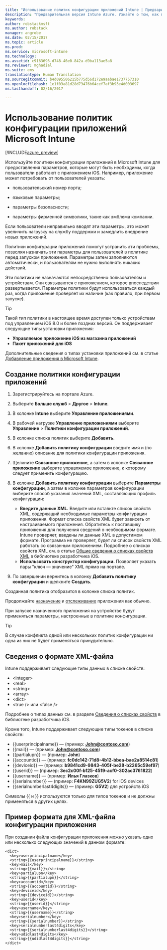 ```yaml
---
title: "Использование политик конфигурации приложений Intune | Предварительная версия Intune Azure | Документация Майкрософт"
description: "Предварительная версия Intune Azure. Узнайте о том, как предоставлять данные конфигурации при работе с приложением iOS, используя политики конфигурации приложений."
keywords: 
author: robstackmsft
ms.author: robstack
manager: angrobe
ms.date: 02/15/2017
ms.topic: article
ms.prod: 
ms.service: microsoft-intune
ms.technology: 
ms.assetid: c9163693-d748-46e0-842a-d9ba113ae5a8
ms.reviewer: mghadial
ms.suite: ems
translationtype: Human Translation
ms.sourcegitcommit: b4d095506215b775d56d172e9aabae1737757310
ms.openlocfilehash: 1e1f03a81d28d73476b64cef7af3b93e4d003697
ms.lasthandoff: 02/16/2017

---
```


# <a name="how-to-use-microsoft-intune-app-configuration-policies"></a>Использование политик конфигурации приложений Microsoft Intune

[!INCLUDE[azure_preview](../includes/azure_preview.md)]

Используйте политики конфигурации приложений в Microsoft Intune для предоставления параметров, которые могут быть необходимы, когда пользователи работают с приложением iOS. Например, приложение может потребовать от пользователей указать:

-   пользовательский номер порта;

-   языковые параметры;

-   параметры безопасности;

-   параметры фирменной символики, такие как эмблема компании.

Если пользователи неправильно вводят эти параметры, это может увеличить нагрузку на службу поддержки и замедлить внедрение новых приложений.

Политики конфигурации приложений помогут устранить эти проблемы, позволяя назначать эти параметры для пользователей в политике перед запуском приложения. Параметры затем заполняются автоматически, и пользователям не нужно выполнять никаких действий.

Эти политики не назначаются непосредственно пользователям и устройствам. Они связываются с приложением, которое впоследствии развертывается. Параметры политики будут использоваться каждый раз, когда приложение проверяет их наличие (как правило, при первом запуске).

> [!TIP]
> Такой тип политики в настоящее время доступен только устройствам под управлением iOS 8.0 и более поздних версий. Он поддерживает следующие типы установки приложения:
>
> -   **Управляемое приложение iOS из магазина приложений**
> -   **Пакет приложений для iOS**
>
> Дополнительные сведения о типах установки приложений см. в статье [Добавление приложения в Microsoft Intune](/intune-azure/manage-apps/add-apps).

## <a name="create-an-app-configuration-policy"></a>Создание политики конфигурации приложений

1. Зарегистрируйтесь на портале Azure.
2. Выберите **Больше служб** > **Другое** > **Intune**.
3. В колонке **Intune** выберите **Управление приложениями**.
1.  В рабочей нагрузке **Управление приложениями** выберите **Управление** > **Политики конфигурации приложений**.

2.  В колонке списка политик выберите **Добавить**.

3.  В колонке **Добавить политику конфигурации** введите имя и (по желанию) описание для политики конфигурации приложения.
4.  Щелкните **Связанное приложение**, а затем в колонке **Связанное приложение** выберите управляемое приложение, к которому следует применить конфигурацию.
5.  В колонке **Добавить политику конфигурации** выберите **Параметры конфигурации**, а затем в колонке параметров конфигурации выберите способ указания значений XML, составляющих профиль конфигурации:
    - **Введите данные XML.** Введите или вставьте список свойств XML, содержащий необходимые параметры конфигурации приложения. Формат списка свойств XML будет зависеть от настраиваемого приложения. Обратитесь к поставщику приложения для получения сведений о необходимом формате.
    Intune проверяет, введены ли данные XML в допустимом формате. Программа не проверяет, будет ли список свойств XML работать со связанным приложением.
    Подробнее о списках свойств XML см. в статье [Общие сведения о списках свойств XML](https://developer.apple.com/library/ios/documentation/Cocoa/Conceptual/PropertyLists/UnderstandXMLPlist/UnderstandXMLPlist.html) в библиотеке разработчика iOS.
    - **Использовать конструктор конфигурации.** Позволяет указать пары "ключ — значение" XML прямо на портале.
8. По завершении вернитесь в колонку **Добавить политику конфигурации** и щелкните **Создать**.

Созданная политика отобразится в колонке списка политик.

Продолжайте [назначение](deploy-apps.md) и [отслеживание](monitor-apps.md) приложения как обычно.

При запуске назначенного приложения на устройстве будут применяться параметры, настроенные в политике конфигурации.

> [!TIP]
> В случае конфликта одной или нескольких политик конфигурации ни одна из них не будет применяться принудительно.

## <a name="information-about-the-xml-file-format"></a>Сведения о формате XML-файла

Intune поддерживает следующие типы данных в списке свойств:

- &lt;integer&gt;
- &lt;real&gt;
- &lt;string&gt;
- &lt;array&gt;
- &lt;dict&gt;
- &lt;true /&gt; или &lt;false /&gt;

Подробнее о типах данных см. в разделе [Сведения о списках свойств](https://developer.apple.com/library/ios/documentation/Cocoa/Conceptual/PropertyLists/AboutPropertyLists/AboutPropertyLists.html) в библиотеке разработчика iOS.

Кроме того, Intune поддерживает следующие типы токенов в списке свойств:
- \{\{userprincipalname\}\} — (пример: **John@contoso.com**)
- \{\{mail\}\} — (пример: **John@contoso.com**)
- \{\{partialupn\}\} — (пример: **John**)
- \{\{accountid\}\} — (пример: **fc0dc142-71d8-4b12-bbea-bae2a8514c81**)
- \{\{deviceid\}\} — (пример: **b9841cd9-9843-405f-be28-b2265c59ef97**)
- \{\{userid\}\} — (пример: **3ec2c00f-b125-4519-acf0-302ac3761822**)
- \{\{username\}\} — (пример: **Илья Глазков**)
- \{\{serialnumber\}\} — (пример: **F4KN99ZUG5V2**) for iOS devices
- \{\{serialnumberlast4digits\}\} — (пример: **G5V2**) для устройств iOS

Символы \{\{ и \}\} используются только для типов токенов и не должны применяться в других целях.





## <a name="example-format-for-an-app-configuration-xml-file"></a>Пример формата для XML-файла конфигурации приложения

При создании файла конфигурации приложения можно указать одно или несколько следующих значений в данном формате:

```
<dict>
  <key>userprincipalname</key>
  <string>{{userprincipalname}}</string>
  <key>mail</key>
  <string>{{mail}}</string>
  <key>partialupn</key>
  <string>{{partialupn}}</string>
  <key>accountid</key>
  <string>{{accountid}}</string>
  <key>deviceid</key>
  <string>{{deviceid}}</string>
  <key>userid</key>
  <string>{{userid}}</string>
  <key>username</key>
  <string>{{username}}</string>
  <key>serialnumber</key>
  <string>{{serialnumber}}</string>
  <key>serialnumberlast4digits</key>
  <string>{{serialnumberlast4digits}}</string>
  <key>udidlast4digits</key>
  <string>{{udidlast4digits}}</string>
</dict>

```

